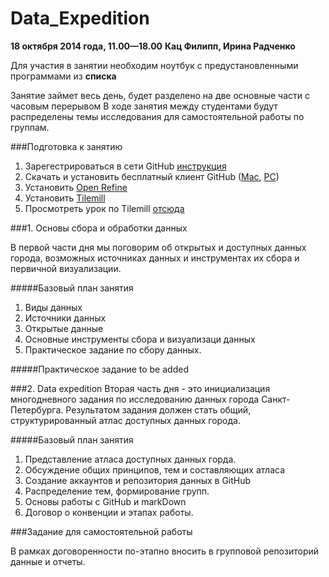 Data_Expedition
=====================
**18 октября 2014 года, 11.00—18.00**
**Кац Филипп, Ирина Радченко**

Для участия в занятии необходим ноутбук с предустановленными программами из **списка**

Занятие займет весь день, будет разделено на две основные части с часовым перерывом В ходе занятия между студентами будут распределены темы исследования для самостоятельной работы по группам.

###Подготовка к занятию
1. Зарегестрироваться в сети GitHub [инструкция](https://github.com/Casyfill/DUE2014_open_syllabus/blob/master/1_Intensiv_16-18oct/1_3_Data_Expedition/GitHub_guide.md)
2. Скачать и установить бесплатный клиент GitHub ([Mac](https://mac.github.com/), [PC](https://windows.github.com/))
3. Установить [Open Refine](http://openrefine.org/)
4. Установить [Tilemill](https://www.mapbox.com/tilemill/)
5. Просмотреть урок по Tilemill [отсюда](https://github.com/Casyfill/Columbia_workshop)


###1. Основы сбора и обработки данных

В первой части дня мы поговорим об открытых и доступных данных города, возможных источниках данных и инструментах их сбора и первичной визуализации. 

#####Базовый план занятия

 1. Виды данных
 2. Источники данных
 3. Открытые данные
 4. Основные инструменты сбора и визуализаци данных
 5. Практическое задание по сбору данных.

#####Практическое задание
to be added

###2. Data expedition
Вторая часть дня - это инициализация многодневного задания по исследованию данных города Санкт-Петербурга. Результатом задания должен стать общий, структурированный атлас доступных данных города.

#####Базовый план занятия

 1. Представление атласа доступных данных горда.
 2. Обсуждение общих принципов, тем и составляющих атласа
 2. Создание аккаунтов и репозитория данных в GitHub
 3. Распределение тем, формирование групп.
 4. Основы работы с GitHub и markDown
 5. Договор о конвенции и этапах работы.

###Задание для самостоятельной работы

В рамках договоренности по-этапно вносить в групповой репозиторий данные и отчеты.
